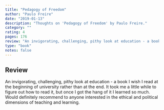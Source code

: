 ```yaml
---
title: "Pedagogy of Freedom"
author: "Paulo Freire"
date: "2019-01-13"
description: "Thoughts on 'Pedagogy of Freedom' by Paulo Freire."
category: ""
rating: 4
pages: 176
review: "An invigorating, challenging, pithy look at education - a book I wish I read at the beginning of university rather than at the end. It took me a little while to figure out how to read it, but once I got the hang of it I learned so much. Would definitely recommend to anyone interested in the ethical and political dimensions of teaching and learning."
type: "book"
notes: false
---
```


## Review

An invigorating, challenging, pithy look at education - a book I wish I read at the beginning of university rather than at the end. It took me a little while to figure out how to read it, but once I got the hang of it I learned so much. Would definitely recommend to anyone interested in the ethical and political dimensions of teaching and learning.
